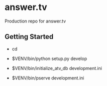 # answer.tv
Production repo for answer.tv

Getting Started
---------------

- cd <directory containing this file>

- $VENV/bin/python setup.py develop

- $VENV/bin/initialize_atv_db development.ini

- $VENV/bin/pserve development.ini
